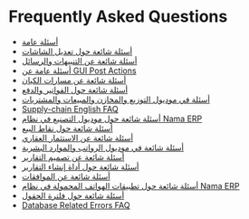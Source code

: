 <div class="ignore-in-full-text-search">

# Frequently Asked Questions
  - [أسئلة عامة](/faq/general-faq.md)
  - [أسئلة شائعة حول تعديل الشاشات](/faq/screen-modifier-faq.md)
  - [أسئلة شائعة عن التنبيهات والرسائل](/faq/notification-fq.md)
  - [أسئلة عامة عن GUI Post Actions](/faq/gui-post-actions-faq.md)
  - [أسئلة شائعة عن مسارات الكيان](/faq/entity-flow-faq.md)
  - [أسئلة شائعة حول الفواتير والدفع](/faq/invoices-faq.md)
  - [أسئلة في موديول التوزيع والمخازن والمبيعات والمشتريات](/faq/supply-chain-faq.md)
  - [Supply-chain English FAQ](/faq/supply-chain-faq-english.md)
  - [أسئلة شائعة حول موديول التصنيع في نظام Nama ERP](/faq/manufacturing-faq.md)
  - [أسئلة شائعة حول نقاط البيع](/faq/pos-faq.md)
  - [أسئلة شائعة عن الاستثمار العقاري](/faq/real-estate-fq.md)
  - [أسئلة شائعة في موديول الرواتب والموارد البشرية](/faq/human-resources-faq.md)
  - [أسئلة شائعة عن تصميم التقارير](/faq/report-faq.md)
  - [أسئلة شائعة حول أداة إنشاء التقارير](/faq/report-wizard-faq.md)
  - [أسئلة شائعة عن الموافقات](/faq/approvals-faq.md)
  - [أسئلة شائعة حول تطبيقات الهواتف المحمولة في نظام Nama ERP](/faq/mobile-apps-faq.md)
  - [أسئلة شائعة حول فلترة الحقول](/faq/field-filter-faq.md)
  - [Database Related Errors FAQ](/faq/database-error-related-faq.md)

</div>
